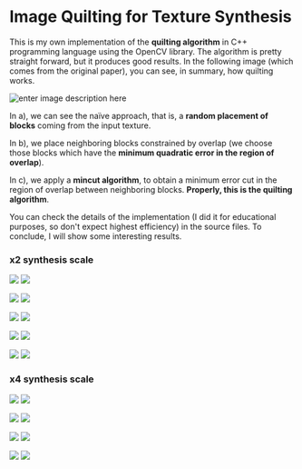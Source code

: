 # Image Quilting for Texture Synthesis

This is my own implementation of the **quilting algorithm** in C++ programming language using the OpenCV library.  The algorithm is pretty straight forward, but it produces good results. In the following image (which comes from the original paper), you can see, in summary, how quilting works.

![enter image description here](https://lh3.googleusercontent.com/proxy/PvirojwkVAMb8uVbkWS9ce66kx5pyAlTBqmEPvNFz5QXCuzMqsslkNC2vnxXl7AZ5egnDzIinMFPv4prj-H6vHOWmvG5qr7rWbMg4q21QUwYMucNlqC1FYkJWgJS9Cw8keQLLRAvFFTfRpMjVZM7ADzmIxqNzmMqjreGQh2Ls1TLSw)

In a), we can see the naïve approach, that is, a **random placement of blocks** coming from the input texture.

 In b), we place neighboring blocks constrained by overlap (we choose those blocks which have the **minimum quadratic error in the region of overlap**).

 In c), we apply a **mincut algorithm**, to obtain a minimum error cut in the region of overlap between neighboring blocks. **Properly, this is the quilting algorithm**.

You can check the details of the implementation (I did it for educational purposes, so don't expect highest efficiency) in the source files. To conclude, I will show some interesting results.

### x2 synthesis scale

![](https://github.com/MichaelisTrofficus/quilting/blob/master/input/im2.png)  ![](https://github.com/MichaelisTrofficus/quilting/blob/master/output/im2.jpg)

![](https://github.com/MichaelisTrofficus/quilting/blob/master/input/im3.png)  ![](https://github.com/MichaelisTrofficus/quilting/blob/master/output/im3.jpg)

![](https://github.com/MichaelisTrofficus/quilting/blob/master/input/im4.png)  ![](https://github.com/MichaelisTrofficus/quilting/blob/master/output/im4.jpg)

![](https://github.com/MichaelisTrofficus/quilting/blob/master/input/im5.png)  ![](https://github.com/MichaelisTrofficus/quilting/blob/master/output/im5.jpg)

![](https://github.com/MichaelisTrofficus/quilting/blob/master/input/im6.png)  ![](https://github.com/MichaelisTrofficus/quilting/blob/master/output/im6.jpg)


### x4 synthesis scale

![](https://github.com/MichaelisTrofficus/quilting/blob/master/input/im7.png)  ![](https://github.com/MichaelisTrofficus/quilting/blob/master/output/im7.jpg)

![](https://github.com/MichaelisTrofficus/quilting/blob/master/input/im8.png)  ![](https://github.com/MichaelisTrofficus/quilting/blob/master/output/im8.jpg)

![](https://github.com/MichaelisTrofficus/quilting/blob/master/input/im9.png)  ![](https://github.com/MichaelisTrofficus/quilting/blob/master/output/im9.jpg)

![](https://github.com/MichaelisTrofficus/quilting/blob/master/input/im10.png)  ![](https://github.com/MichaelisTrofficus/quilting/blob/master/output/im10.jpg)


